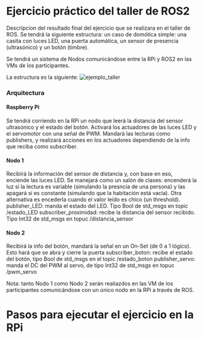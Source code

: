 # Ejercicio práctico del taller de ROS2
Descripcion del resultado final del ejercicio que se realizara en el taller de ROS.
Se tendrá la siguiente estructura: un caso de domótica simple: una casita con luces LED, una puerta automática, un sensor de presencia (ultrasónico) y un botón (timbre).

Se tendrá un sistema de Nodos comunicándose entre la RPi y ROS2 en las VMs de los participantes.

La estructura es la siguiente:
![ejemplo_taller](https://github.com/Troyanos-Robotics-Club/ejercicio_taller_ROS/assets/139887285/79f608ce-da92-4459-b4b0-bf3cbc313ab1)

### Arquitectura
#### Raspberry Pi
Se tendrá corriendo en la RPi un nodo que leerá la distancia del sensor ultrasónico y el estado del botón. Activará los actuadores de las luces LED y el servomotor con una señal de PWM. 
Mandará las lecturas como publishers, y realizará acciones en los actuadores dependiendo de la info que reciba como subscriber. 

#### Nodo 1
Recibirá la información del sensor de distancia y, con base en eso, enciende las luces LED. Se manejará como un salón de clases: encenderá la luz si la lectura es variable (simulando la presncia de una persona) y las apagará si es constante (simulando que la habitación está vacía). Otra alternativa es encederla cuando el valor leído es chico (un threshold).
publisher_LED: manda el estado del LED. Tipo Bool de std_msgs en topic /estado_LED
subscriber_proximidad: recibe la distancia del sensor recibido. Tipo Int32 de std_msgs en topuc /distancia_sensor

#### Nodo 2
Recibirá la info del botón, mandará la señal en un On-Set (de 0 a 1 lógico). Esto hará que se abra y cierre la puerta
subscriber_boton: recibe el estado del botón, tipo Bool de std_msgs en el topic /estado_boton
publisher_servo: manda el DC del PWM al servo, de tipo Int32 de std_msgs en topuc /pwm_servo

Nota: tanto Nodo 1 como Nodo 2 serán realiazdos en las VM de los participantes comunicándose con un único nodo en la RPi a través de ROS.
# Pasos para ejecutar el ejercicio en la RPi
